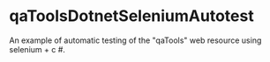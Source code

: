 # qaToolsDotnetSeleniumAutotest
 An example of automatic testing of the "qaTools" web resource using selenium + c #.
